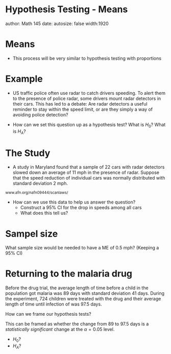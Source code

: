 Hypothesis Testing - Means
========================================================
author: Math 145
date: 
autosize: false
width:1920

Means
===
* This process will be very similar to hypothesis testing with proportions

Example
===
* US traffic police often use radar to catch drivers speeding. To alert them to the presence of police radar,
some drivers mount radar detectors in their cars. This has led to a debate: Are radar detectors a useful
reminder to stay within the speed limit, or are they simply a way of avoiding police detection?

* How can we set this question up as a hypothesis test? What is $H_0$? What is $H_A$?

The Study
===
* A study in Maryland found that a sample of 22 cars with radar detectors slowed down an average of 11
mph in the presence of radar. Suppose that the speed reduction of individual cars was normally distributed
with standard deviation 2 mph.

<small>
www.afn.org/nafn09444/scanlaws/
</small>

* How can we use this data to help us answer the question?
    * Construct a 95% CI for the drop in speeds among all cars
    * What does this tell us?

Sampel size
===
What sample size would be needed to have a ME of 0.5 mph? (Keeping a 95% CI)

Returning to the malaria drug
===
Before the drug trial, the average length
of time before a child in the population got malaria was 89 days with standard deviation 41 days.
During the experiment, 724 children were treated with the drug and their average length of time until
infection of was 97.5 days.

How can we frame our hypothesis tests?

This can be framed as whether the change from 89 to 97.5 days is a *statistically significant* change at the $\alpha=0.05$ level.

* $H_0$?
* $H_A$?
